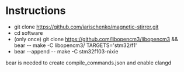 # Instructions 

* git clone https://github.com/iarischenko/magnetic-stirrer.git
* cd software
* (only once) git clone https://github.com/libopencm3/libopencm3 && bear -- make -C libopencm3/ TARGETS='stm32/f1'
* bear --append -- make -C stm32f103-nixie

bear is needed to create compile_commands.json and enable clangd



